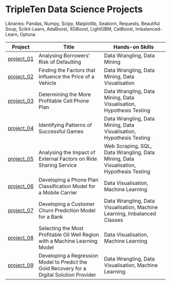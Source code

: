# TripleTen Data Science Projects

Libraries: Pandas, Numpy, Scipy, Matplotlib, Seaborn, Requests, Beautiful Soup, Scikit-Learn, AdaBoost, XGBoost, LightGBM, CatBoost, Imbalanced-Learn, Optuna

| Project | Title | Hands-on Skills |
| ------------- | ------------- | ------------- |
| [project_01](project_01) | Analysing Borrowers' Risk of Defaulting | Data Wrangling, Data Mining |
| [project_02](project_02) | Finding the Factors that Influence the Price of a Vehicle | Data Wrangling, Data Mining, Data Visualisation |
| [project_03](project_03) | Determining the More Profitable Cell Phone Plan | Data Wrangling, Data Mining, Data Visualisation, Hypothesis Testing |
| [project_04](project_04) | Identifying Patterns of Successful Games | Data Wrangling, Data Mining, Data Visualisation, Hypothesis Testing |
| [project_05](project_05) | Analysing the Impact of External Factors on Ride Sharing Service | Web Scraping, SQL, Data Wrangling, Data Mining, Data Visualisation, Hypothesis Testing |
| [project_06](project_06) | Developing a Phone Plan Classification Model for a Mobile Carrier | Data Visualisation, Machine Learning |
| [project_07](project_07) | Developing a Customer Churn Prediction Model for a Bank | Data Wrangling, Data Visualisation, Machine Learning, Imbalanced Classes |
| [project_08](project_08) | Selecting the Most Profitable Oil Well Region with a Machine Learning Model | Data Visualisation, Machine Learning |
| [project_09](project_09) | Developing a Regression Model to Predict the Gold Recovery for a Digital Solution Provider | Data Wrangling, Data Visualisation, Machine Learning |
